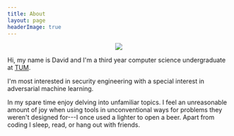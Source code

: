 ```yaml
---
title: About
layout: page
headerImage: true
---
```



<p align="center">
  <img src="http://www.text2image.com/user_images/text2image_Z21925_20180222_034210.jpg">
</p>

Hi, my name is David and I'm a third year computer science undergraduate at [TUM](https://www.tum.de/nc/en/homepage/). 

I'm most interested in security engineering with a special interest in adversarial machine learning.

In my spare time enjoy delving into unfamiliar topics. I feel an unreasonable amount of joy when using tools in unconventional ways for problems they weren't designed for---I once used a lighter to open a beer. Apart from coding I sleep, read, or hang out with friends.
